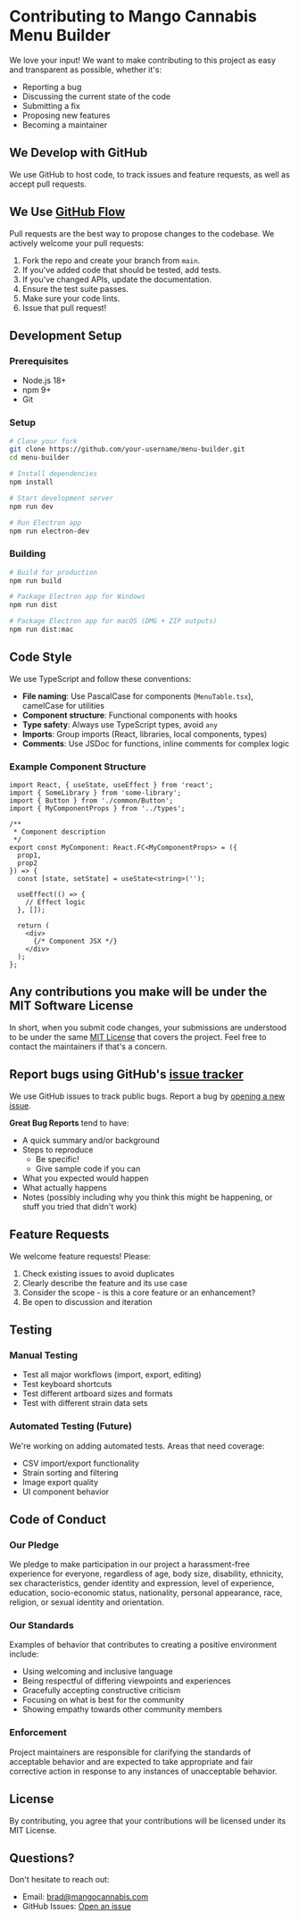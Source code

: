 # Contributing to Mango Cannabis Menu Builder

We love your input! We want to make contributing to this project as easy and transparent as possible, whether it's:

- Reporting a bug
- Discussing the current state of the code
- Submitting a fix
- Proposing new features
- Becoming a maintainer

## We Develop with GitHub

We use GitHub to host code, to track issues and feature requests, as well as accept pull requests.

## We Use [GitHub Flow](https://guides.github.com/introduction/flow/index.html)

Pull requests are the best way to propose changes to the codebase. We actively welcome your pull requests:

1. Fork the repo and create your branch from `main`.
2. If you've added code that should be tested, add tests.
3. If you've changed APIs, update the documentation.
4. Ensure the test suite passes.
5. Make sure your code lints.
6. Issue that pull request!

## Development Setup

### Prerequisites
- Node.js 18+ 
- npm 9+
- Git

### Setup
```bash
# Clone your fork
git clone https://github.com/your-username/menu-builder.git
cd menu-builder

# Install dependencies
npm install

# Start development server
npm run dev

# Run Electron app
npm run electron-dev
```

### Building
```bash
# Build for production
npm run build

# Package Electron app for Windows
npm run dist

# Package Electron app for macOS (DMG + ZIP outputs)
npm run dist:mac
```

## Code Style

We use TypeScript and follow these conventions:

- **File naming**: Use PascalCase for components (`MenuTable.tsx`), camelCase for utilities
- **Component structure**: Functional components with hooks
- **Type safety**: Always use TypeScript types, avoid `any`
- **Imports**: Group imports (React, libraries, local components, types)
- **Comments**: Use JSDoc for functions, inline comments for complex logic

### Example Component Structure
```tsx
import React, { useState, useEffect } from 'react';
import { SomeLibrary } from 'some-library';
import { Button } from './common/Button';
import { MyComponentProps } from '../types';

/**
 * Component description
 */
export const MyComponent: React.FC<MyComponentProps> = ({ 
  prop1, 
  prop2 
}) => {
  const [state, setState] = useState<string>('');

  useEffect(() => {
    // Effect logic
  }, []);

  return (
    <div>
      {/* Component JSX */}
    </div>
  );
};
```

## Any contributions you make will be under the MIT Software License

In short, when you submit code changes, your submissions are understood to be under the same [MIT License](http://choosealicense.com/licenses/mit/) that covers the project. Feel free to contact the maintainers if that's a concern.

## Report bugs using GitHub's [issue tracker](https://github.com/mangocannabis/menu-builder/issues)

We use GitHub issues to track public bugs. Report a bug by [opening a new issue](https://github.com/mangocannabis/menu-builder/issues/new).

**Great Bug Reports** tend to have:

- A quick summary and/or background
- Steps to reproduce
  - Be specific!
  - Give sample code if you can
- What you expected would happen
- What actually happens
- Notes (possibly including why you think this might be happening, or stuff you tried that didn't work)

## Feature Requests

We welcome feature requests! Please:

1. Check existing issues to avoid duplicates
2. Clearly describe the feature and its use case
3. Consider the scope - is this a core feature or an enhancement?
4. Be open to discussion and iteration

## Testing

### Manual Testing
- Test all major workflows (import, export, editing)
- Test keyboard shortcuts
- Test different artboard sizes and formats
- Test with different strain data sets

### Automated Testing (Future)
We're working on adding automated tests. Areas that need coverage:
- CSV import/export functionality
- Strain sorting and filtering
- Image export quality
- UI component behavior

## Code of Conduct

### Our Pledge

We pledge to make participation in our project a harassment-free experience for everyone, regardless of age, body size, disability, ethnicity, sex characteristics, gender identity and expression, level of experience, education, socio-economic status, nationality, personal appearance, race, religion, or sexual identity and orientation.

### Our Standards

Examples of behavior that contributes to creating a positive environment include:

- Using welcoming and inclusive language
- Being respectful of differing viewpoints and experiences
- Gracefully accepting constructive criticism
- Focusing on what is best for the community
- Showing empathy towards other community members

### Enforcement

Project maintainers are responsible for clarifying the standards of acceptable behavior and are expected to take appropriate and fair corrective action in response to any instances of unacceptable behavior.

## License

By contributing, you agree that your contributions will be licensed under its MIT License.

## Questions?

Don't hesitate to reach out:
- Email: [brad@mangocannabis.com](mailto:brad@mangocannabis.com)
- GitHub Issues: [Open an issue](https://github.com/mangocannabis/menu-builder/issues) 
